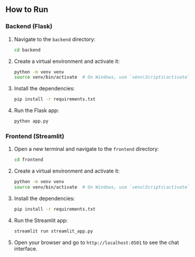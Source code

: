 
## How to Run

### Backend (Flask)

1. Navigate to the `backend` directory:
    ```bash
    cd backend
    ```

2. Create a virtual environment and activate it:
    ```bash
    python -m venv venv
    source venv/bin/activate  # On Windows, use `venv\Scripts\activate`
    ```

3. Install the dependencies:
    ```bash
    pip install -r requirements.txt
    ```

4. Run the Flask app:
    ```bash
    python app.py
    ```

### Frontend (Streamlit)

1. Open a new terminal and navigate to the `frontend` directory:
    ```bash
    cd frontend
    ```

2. Create a virtual environment and activate it:
    ```bash
    python -m venv venv
    source venv/bin/activate  # On Windows, use `venv\Scripts\activate`
    ```

3. Install the dependencies:
    ```bash
    pip install -r requirements.txt
    ```

4. Run the Streamlit app:
    ```bash
    streamlit run streamlit_app.py
    ```

5. Open your browser and go to `http://localhost:8501` to see the chat interface.
